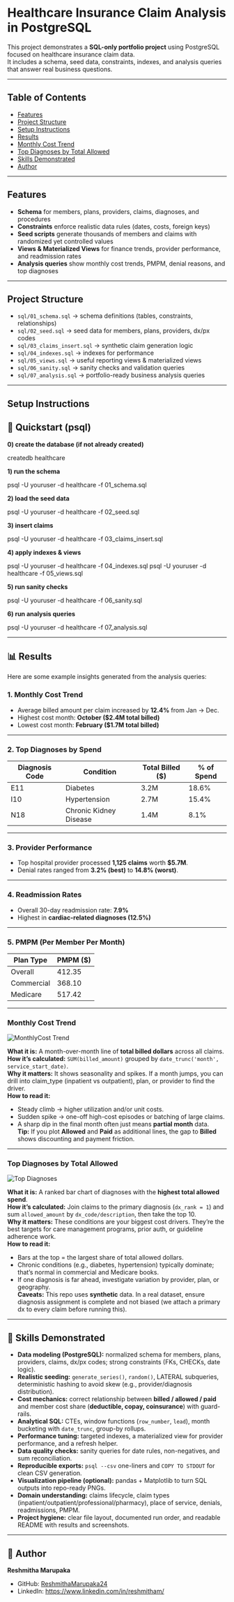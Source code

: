 # Healthcare Insurance Claim Analysis in PostgreSQL

This project demonstrates a **SQL-only portfolio project** using PostgreSQL focused on healthcare insurance claim data.  
It includes a schema, seed data, constraints, indexes, and analysis queries that answer real business questions.

---
## Table of Contents
- [Features](#features)
- [Project Structure](#project-structure)
- [Setup Instructions](#setup-instructions)
- [Results](#results)
- [Monthly Cost Trend](#monthly-cost-trend)
- [Top Diagnoses by Total Allowed](#top-diagnoses-by-total-allowed)
- [Skills Demonstrated](#skills-demonstrated)
- [Author](#author)

---

## Features

- **Schema** for members, plans, providers, claims, diagnoses, and procedures  
- **Constraints** enforce realistic data rules (dates, costs, foreign keys)  
- **Seed scripts** generate thousands of members and claims with randomized yet controlled values  
- **Views & Materialized Views** for finance trends, provider performance, and readmission rates  
- **Analysis queries** show monthly cost trends, PMPM, denial reasons, and top diagnoses  

---


## Project Structure  

- `sql/01_schema.sql` → schema definitions (tables, constraints, relationships)  
- `sql/02_seed.sql` → seed data for members, plans, providers, dx/px codes  
- `sql/03_claims_insert.sql` → synthetic claim generation logic  
- `sql/04_indexes.sql` → indexes for performance  
- `sql/05_views.sql` → useful reporting views & materialized views  
- `sql/06_sanity.sql` → sanity checks and validation queries  
- `sql/07_analysis.sql` → portfolio-ready business analysis queries  

---

## Setup Instructions

## 🏁 Quickstart (psql)

**0) create the database (if not already created)**

  createdb healthcare

**1) run the schema**

psql -U youruser -d healthcare -f 01_schema.sql

**2) load the seed data**
   
psql -U youruser -d healthcare -f 02_seed.sql

**3) insert claims**
   
psql -U youruser -d healthcare -f 03_claims_insert.sql

**4) apply indexes & views**
   
psql -U youruser -d healthcare -f 04_indexes.sql
psql -U youruser -d healthcare -f 05_views.sql

**5) run sanity checks**
    
psql -U youruser -d healthcare -f 06_sanity.sql

**6) run analysis queries**
    
psql -U youruser -d healthcare -f 07_analysis.sql

---

## 📊 Results

Here are some example insights generated from the analysis queries:

### 1. Monthly Cost Trend
- Average billed amount per claim increased by **12.4%** from Jan → Dec.  
- Highest cost month: **October ($2.4M total billed)**  
- Lowest cost month: **February ($1.7M total billed)**  

---

### 2. Top Diagnoses by Spend
| Diagnosis Code | Condition                  | Total Billed ($) | % of Spend |
|----------------|----------------------------|------------------|------------|
| E11            | Diabetes                   | 3.2M             | 18.6%      |
| I10            | Hypertension               | 2.7M             | 15.4%      |
| N18            | Chronic Kidney Disease     | 1.4M             | 8.1%       |

---

### 3. Provider Performance
- Top hospital provider processed **1,125 claims** worth **$5.7M**.  
- Denial rates ranged from **3.2% (best)** to **14.8% (worst)**.  

---

### 4. Readmission Rates
- Overall 30-day readmission rate: **7.9%**  
- Highest in **cardiac-related diagnoses (12.5%)**  

---

### 5. PMPM (Per Member Per Month)
| Plan Type   | PMPM ($) |
|-------------|----------|
| Overall     | 412.35   |
| Commercial  | 368.10   |
| Medicare    | 517.42   |

---

### Monthly Cost Trend
![MonthlyCost Trend](screenshots/Montlycost_trend.png)

**What it is:** A month-over-month line of **total billed dollars** across all claims.  
**How it’s calculated:** `SUM(billed_amount)` grouped by `date_trunc('month', service_start_date)`.  
**Why it matters:** It shows seasonality and spikes. If a month jumps, you can drill into claim_type (inpatient vs outpatient), plan, or provider to find the driver.  
**How to read it:**
- Steady climb → higher utilization and/or unit costs.
- Sudden spike → one-off high-cost episodes or batching of large claims.
- A sharp dip in the final month often just means **partial month** data.  
**Tip:** If you plot **Allowed** and **Paid** as additional lines, the gap to **Billed** shows discounting and payment friction.

---

### Top Diagnoses by Total Allowed
![Top Diagnoses](screenshots/top_diagnoses.png)

**What it is:** A ranked bar chart of diagnoses with the **highest total allowed spend**.  
**How it’s calculated:** Join claims to the primary diagnosis (`dx_rank = 1`) and sum `allowed_amount` by `dx_code/description`, then take the top 10.  
**Why it matters:** These conditions are your biggest cost drivers. They’re the best targets for care management programs, prior auth, or guideline adherence work.  
**How to read it:**
- Bars at the top = the largest share of total allowed dollars.
- Chronic conditions (e.g., diabetes, hypertension) typically dominate; that’s normal in commercial and Medicare books.
- If one diagnosis is far ahead, investigate variation by provider, plan, or geography.  
**Caveats:** This repo uses **synthetic** data. In a real dataset, ensure diagnosis assignment is complete and not biased (we attach a primary dx to every claim before running this).
  
---


## 🧠 Skills Demonstrated

- **Data modeling (PostgreSQL):** normalized schema for members, plans, providers, claims, dx/px codes; strong constraints (FKs, CHECKs, date logic).
- **Realistic seeding:** `generate_series()`, `random()`, LATERAL subqueries, deterministic hashing to avoid skew (e.g., provider/diagnosis distribution).
- **Cost mechanics:** correct relationship between **billed / allowed / paid** and member cost share (**deductible, copay, coinsurance**) with guard-rails.
- **Analytical SQL:** CTEs, window functions (`row_number`, `lead`), month bucketing with `date_trunc`, group-by rollups.
- **Performance tuning:** targeted indexes, a materialized view for provider performance, and a refresh helper.
- **Data quality checks:** sanity queries for date rules, non-negatives, and sum reconciliation.
- **Reproducible exports:** `psql --csv` one-liners and `COPY TO STDOUT` for clean CSV generation.
- **Visualization pipeline (optional):** pandas + Matplotlib to turn SQL outputs into repo-ready PNGs.
- **Domain understanding:** claims lifecycle, claim types (inpatient/outpatient/professional/pharmacy), place of service, denials, readmissions, PMPM.
- **Project hygiene:** clear file layout, documented run order, and readable README with results and screenshots.

---

## 👤 Author

**Reshmitha Marupaka**  
- GitHub: [ReshmithaMarupaka24](https://github.com/ReshmithaMarupaka24)  
- LinkedIn: https://www.linkedin.com/in/reshmitham/


